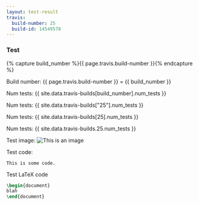 ```yaml
---
layout: test-result
travis:
  build-number: 25
  build-id: 14549578
---
```

### Test

{% capture build_number %}{{ page.travis.build-number }}{% endcapture %}

Build number: {{ page.travis.build-number }} = {{ build_number }}

Num tests: {{ site.data.travis-builds[build_number].num_tests }}

Num tests: {{ site.data.travis-builds["25"].num_tests }}

Num tests: {{ site.data.travis-builds[25].num_tests }}

Num tests: {{ site.data.travis-builds.25.num_tests }}

Test image:
![This is an image](http://lorempixel.com/400/200/)


Test code:

```
This is some code.
```

Test LaTeX code

```latex
\begin{document}
blah
\end{document}
```

